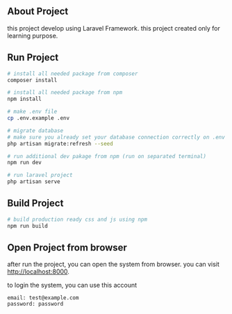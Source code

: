 ## About Project

this project develop using Laravel Framework. this project created only for learning purpose.

## Run Project

```bash
# install all needed package from composer
composer install

# install all needed package from npm
npm install

# make .env file
cp .env.example .env

# migrate database
# make sure you already set your database connection correctly on .env file
php artisan migrate:refresh --seed

# run additional dev pakage from npm (run on separated terminal)
npm run dev

# run laravel project
php artisan serve
```

## Build Project

```bash
# build production ready css and js using npm
npm run build
```

## Open Project from browser

after run the project, you can open the system from browser. you can visit [http://localhost:8000](http://localhost:8000).

to login the system, you can use this account

```
email: test@example.com
password: password
```
